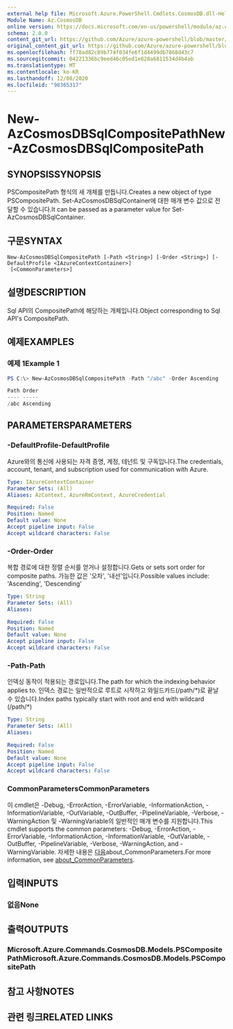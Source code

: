 ```yaml
---
external help file: Microsoft.Azure.PowerShell.Cmdlets.CosmosDB.dll-Help.xml
Module Name: Az.CosmosDB
online version: https://docs.microsoft.com/en-us/powershell/module/az.cosmosdb/new-azcosmosdbsqlcompositepath
schema: 2.0.0
content_git_url: https://github.com/Azure/azure-powershell/blob/master/src/CosmosDB/CosmosDB/help/New-AzCosmosDBSqlCompositePath.md
original_content_git_url: https://github.com/Azure/azure-powershell/blob/master/src/CosmosDB/CosmosDB/help/New-AzCosmosDBSqlCompositePath.md
ms.openlocfilehash: ff78ad82c89b774f034fe6f1d4499db7868d43c7
ms.sourcegitcommit: 04221336bc9eed46c05ed1e828a6811534d4b4ab
ms.translationtype: MT
ms.contentlocale: ko-KR
ms.lasthandoff: 12/08/2020
ms.locfileid: "98365317"
---
```

# <span data-ttu-id="930bc-101">New-AzCosmosDBSqlCompositePath</span><span class="sxs-lookup"><span data-stu-id="930bc-101">New-AzCosmosDBSqlCompositePath</span></span>

## <span data-ttu-id="930bc-102">SYNOPSIS</span><span class="sxs-lookup"><span data-stu-id="930bc-102">SYNOPSIS</span></span>
<span data-ttu-id="930bc-103">PSCompositePath 형식의 새 개체를 만듭니다.</span><span class="sxs-lookup"><span data-stu-id="930bc-103">Creates a new object of type PSCompositePath.</span></span> <span data-ttu-id="930bc-104">Set-AzCosmosDBSqlContainer에 대한 매개 변수 값으로 전달할 수 있습니다.</span><span class="sxs-lookup"><span data-stu-id="930bc-104">It can be passed as a parameter value for Set-AzCosmosDBSqlContainer.</span></span>

## <span data-ttu-id="930bc-105">구문</span><span class="sxs-lookup"><span data-stu-id="930bc-105">SYNTAX</span></span>

```
New-AzCosmosDBSqlCompositePath [-Path <String>] [-Order <String>] [-DefaultProfile <IAzureContextContainer>]
 [<CommonParameters>]
```

## <span data-ttu-id="930bc-106">설명</span><span class="sxs-lookup"><span data-stu-id="930bc-106">DESCRIPTION</span></span>
<span data-ttu-id="930bc-107">Sql API의 CompositePath에 해당하는 개체입니다.</span><span class="sxs-lookup"><span data-stu-id="930bc-107">Object corresponding to Sql API's CompositePath.</span></span>

## <span data-ttu-id="930bc-108">예제</span><span class="sxs-lookup"><span data-stu-id="930bc-108">EXAMPLES</span></span>

### <span data-ttu-id="930bc-109">예제 1</span><span class="sxs-lookup"><span data-stu-id="930bc-109">Example 1</span></span>
```powershell
PS C:\> New-AzCosmosDBSqlCompositePath -Path "/abc" -Order Ascending

Path Order
---- -----
/abc Ascending
```

## <span data-ttu-id="930bc-110">PARAMETERS</span><span class="sxs-lookup"><span data-stu-id="930bc-110">PARAMETERS</span></span>

### <span data-ttu-id="930bc-111">-DefaultProfile</span><span class="sxs-lookup"><span data-stu-id="930bc-111">-DefaultProfile</span></span>
<span data-ttu-id="930bc-112">Azure와의 통신에 사용되는 자격 증명, 계정, 테넌트 및 구독입니다.</span><span class="sxs-lookup"><span data-stu-id="930bc-112">The credentials, account, tenant, and subscription used for communication with Azure.</span></span>

```yaml
Type: IAzureContextContainer
Parameter Sets: (All)
Aliases: AzContext, AzureRmContext, AzureCredential

Required: False
Position: Named
Default value: None
Accept pipeline input: False
Accept wildcard characters: False
```

### <span data-ttu-id="930bc-113">-Order</span><span class="sxs-lookup"><span data-stu-id="930bc-113">-Order</span></span>
<span data-ttu-id="930bc-114">복합 경로에 대한 정렬 순서를 얻거나 설정합니다.</span><span class="sxs-lookup"><span data-stu-id="930bc-114">Gets or sets sort order for composite paths.</span></span>
<span data-ttu-id="930bc-115">가능한 값은 '오차', '내선'입니다.</span><span class="sxs-lookup"><span data-stu-id="930bc-115">Possible values include: 'Ascending', 'Descending'</span></span>

```yaml
Type: String
Parameter Sets: (All)
Aliases:

Required: False
Position: Named
Default value: None
Accept pipeline input: False
Accept wildcard characters: False
```

### <span data-ttu-id="930bc-116">-Path</span><span class="sxs-lookup"><span data-stu-id="930bc-116">-Path</span></span>
<span data-ttu-id="930bc-117">인덱싱 동작이 적용되는 경로입니다.</span><span class="sxs-lookup"><span data-stu-id="930bc-117">The path for which the indexing behavior applies to.</span></span>
<span data-ttu-id="930bc-118">인덱스 경로는 일반적으로 루트로 시작하고 와일드카드(/path/\*)로 끝날 수 있습니다.</span><span class="sxs-lookup"><span data-stu-id="930bc-118">Index paths typically start with root and end with wildcard (/path/\*)</span></span>

```yaml
Type: String
Parameter Sets: (All)
Aliases:

Required: False
Position: Named
Default value: None
Accept pipeline input: False
Accept wildcard characters: False
```

### <span data-ttu-id="930bc-119">CommonParameters</span><span class="sxs-lookup"><span data-stu-id="930bc-119">CommonParameters</span></span>
<span data-ttu-id="930bc-120">이 cmdlet은 -Debug, -ErrorAction, -ErrorVariable, -InformationAction, -InformationVariable, -OutVariable, -OutBuffer, -PipelineVariable, -Verbose, -WarningAction 및 -WarningVariable의 일반적인 매개 변수를 지원합니다.</span><span class="sxs-lookup"><span data-stu-id="930bc-120">This cmdlet supports the common parameters: -Debug, -ErrorAction, -ErrorVariable, -InformationAction, -InformationVariable, -OutVariable, -OutBuffer, -PipelineVariable, -Verbose, -WarningAction, and -WarningVariable.</span></span> <span data-ttu-id="930bc-121">자세한 내용은 [다음](http://go.microsoft.com/fwlink/?LinkID=113216)about_CommonParameters.</span><span class="sxs-lookup"><span data-stu-id="930bc-121">For more information, see [about_CommonParameters](http://go.microsoft.com/fwlink/?LinkID=113216).</span></span>

## <span data-ttu-id="930bc-122">입력</span><span class="sxs-lookup"><span data-stu-id="930bc-122">INPUTS</span></span>

### <span data-ttu-id="930bc-123">없음</span><span class="sxs-lookup"><span data-stu-id="930bc-123">None</span></span>

## <span data-ttu-id="930bc-124">출력</span><span class="sxs-lookup"><span data-stu-id="930bc-124">OUTPUTS</span></span>

### <span data-ttu-id="930bc-125">Microsoft.Azure.Commands.CosmosDB.Models.PSCompositePath</span><span class="sxs-lookup"><span data-stu-id="930bc-125">Microsoft.Azure.Commands.CosmosDB.Models.PSCompositePath</span></span>

## <span data-ttu-id="930bc-126">참고 사항</span><span class="sxs-lookup"><span data-stu-id="930bc-126">NOTES</span></span>

## <span data-ttu-id="930bc-127">관련 링크</span><span class="sxs-lookup"><span data-stu-id="930bc-127">RELATED LINKS</span></span>
